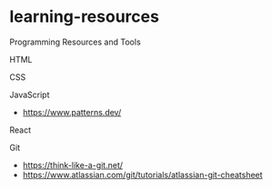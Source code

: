 # learning-resources

Programming Resources and Tools

HTML


CSS


JavaScript
- https://www.patterns.dev/

React


Git
- https://think-like-a-git.net/
- https://www.atlassian.com/git/tutorials/atlassian-git-cheatsheet
